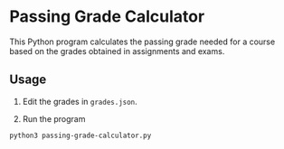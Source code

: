 # Passing Grade Calculator

This Python program calculates the passing grade needed for a course based on the grades obtained in assignments and exams.

## Usage

1. Edit the grades in `grades.json`.

2. Run the program

 ```bash
python3 passing-grade-calculator.py
```
